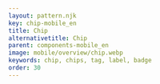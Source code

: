 ```yaml
---
layout: pattern.njk
key: chip-mobile_en
title: Chip
alternativetitle: Chip
parent: components-mobile_en
image: mobile/overview/chip.webp
keywords: chip, chips, tag, label, badge
order: 30
---
```


